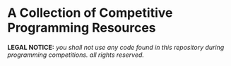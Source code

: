 # A Collection of Competitive Programming Resources
**LEGAL NOTICE:** *you shall not use any code found in this repository during programming competitions. all rights reserved.*
